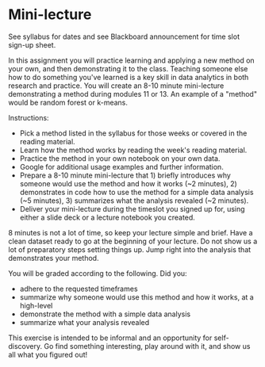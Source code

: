 # Mini-lecture

See syllabus for dates and see Blackboard announcement for time slot sign-up sheet.

In this assignment you will practice learning and applying a new method on your own, and then demonstrating it to the class. Teaching someone else how to do something you've learned is a key skill in data analytics in both research and practice. You will create an 8-10 minute mini-lecture demonstrating a method during modules 11 or 13. An example of a "method" would be random forest or k-means.

Instructions:

  - Pick a method listed in the syllabus for those weeks or covered in the reading material.
  - Learn how the method works by reading the week's reading material.
  - Practice the method in your own notebook on your own data.
  - Google for additional usage examples and further information.
  - Prepare a 8-10 minute mini-lecture that 1) briefly introduces why someone would use the method and how it works (~2 minutes), 2) demonstrates in code how to use the method for a simple data analysis (~5 minutes), 3) summarizes what the analysis revealed (~2 minutes).
  - Deliver your mini-lecture during the timeslot you signed up for, using either a slide deck or a lecture notebook you created.

8 minutes is not a lot of time, so keep your lecture simple and brief. Have a clean dataset ready to go at the beginning of your lecture. Do not show us a lot of preparatory steps setting things up. Jump right into the analysis that demonstrates your method.

You will be graded according to the following. Did you:

  - adhere to the requested timeframes
  - summarize why someone would use this method and how it works, at a high-level
  - demonstrate the method with a simple data analysis
  - summarize what your analysis revealed

This exercise is intended to be informal and an opportunity for self-discovery. Go find something interesting, play around with it, and show us all what you figured out!

